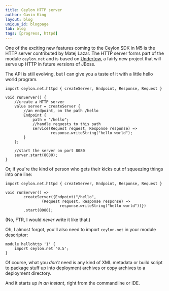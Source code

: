 ```yaml
---
title: Ceylon HTTP server
author: Gavin King
layout: blog
unique_id: blogpage
tab: blog
tags: [progress, httpd]
---
```


One of the exciting new features coming to the Ceylon SDK in M5 
is the HTTP server contributed by Matej Lazar. The HTTP server
forms part of the module `ceylon.net` and is based on 
[Undertow](https://github.com/undertow-io/undertow), a fairly 
new project that will serve up HTTP in future versions of JBoss.

The API is still evolving, but I can give you a taste of it with 
a little hello world program.

    import ceylon.net.httpd { createServer, Endpoint, Response, Request }
    
    void runServer() {
        //create a HTTP server
        value server = createServer {
            //an endpoint, on the path /hello
            Endpoint { 
                path = "/hello";
                //handle requests to this path
                service(Request request, Response response) =>
                        response.writeString("hello world");
            }
        };
        
        //start the server on port 8080
        server.start(8080);
    }

Or, if you're the kind of person who gets their kicks out of 
squeezing things into one line:

    import ceylon.net.httpd { createServer, Endpoint, Response, Request }
    
    void runServer() => 
            createServer({Endpoint("/hello", 
                    (Request request, Response response) =>
                            response.writeString("hello world"))})
            .start(8080);

(No, FTR, I would _never_ write it like that.)

Oh, I almost forgot, you'll also need to import `ceylon.net` in 
your module descriptor:

    module hellohttp '1' {
        import ceylon.net '0.5';
    }

Of course, what you _don't_ need is any kind of XML metadata or 
build script to package stuff up into deployment archives or 
copy archives to a deployment directory.

And it starts up _in an instant_, right from the commandline
or IDE.
